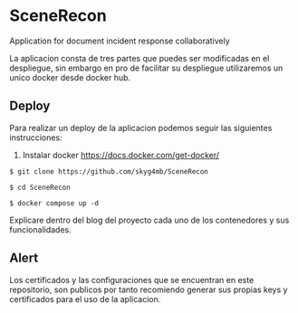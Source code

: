 # SceneRecon

Application for document incident response collaboratively

La aplicacion consta de tres partes que puedes ser modificadas en el despliegue, sin embargo en pro de facilitar su despliegue utilizaremos un unico docker desde docker hub.

## Deploy

Para realizar un deploy de la aplicacion podemos seguir las siguientes instrucciones: 

1. Instalar docker https://docs.docker.com/get-docker/

```
$ git clone https://github.com/skyg4mb/SceneRecon

$ cd SceneRecon

$ docker compose up -d
```

Explicare dentro del blog del proyecto cada uno de los contenedores y sus funcionalidades.


## Alert

Los certificados y las configuraciones que se encuentran en este repositorio, son publicos por tanto recomiendo generar sus propias keys y certificados para el uso de la aplicacion.


